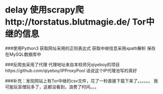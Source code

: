 # delay 使用scrapy爬http://torstatus.blutmagie.de/ Tor中继的信息

###使用Python3 
获取网址采用的正则表达式
获取中继信息采用xpath解析
保存在MySQL数据库中

###反爬虫采用了代理
代理地址来自本校师兄qiyeboy的项目https://github.com/qiyeboy/IPProxyPool
话说这个IP代理池写的真好


###补充：发现网站上有Tor中继的csv文件，花了一秒直接下载下来了。。。。。。
我可能玩盲僧玩多了，这都没看到，浪费了时间。。。

